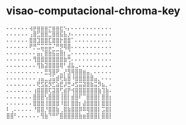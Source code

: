 # visao-computacional-chroma-key

⠄⠄⠄⠄⠄⠄⢴⡶⣶⣶⣶⡒⣶⣶⣖⠢⡄⠄⠄⠄⠄⠄⠄⠄⠄⠄⠄⠄
⠄⠄⠄⠄⠄⠄⢠⣿⣋⣿⣿⣉⣿⣿⣯⣧⡰⠄⠄⠄⠄⠄⠄⠄⠄⠄⠄⠄
⠄⠄⠄⠄⠄⠄⣿⣿⣹⣿⣿⣏⣿⣿⡗⣿⣿⠁⠄⠄⠄⠄⠄⠄⠄⠄⠄⠄
⠄⠄⠄⠄⠄⠄⠟⡛⣉⣭⣭⣭⠌⠛⡻⢿⣿⠄⠄⠄⠄⠄⠄⠄⠄⠄⠄⠄
⠄⠄⠄⠄⠄⠄⠄⠄⣤⡌⣿⣷⣯⣭⣿⡆⣈⠄⠄⠄⠄⠄⠄⠄⠄⠄⠄⠄
⠄⠄⠄⠄⠄⠄⠄⢻⣿⣿⣿⣿⣿⣿⣿⣷⢛⠄⠄⠄⠄⠄⠄⠄⠄⠄⠄⠄
⠄⠄⠄⠄⠄⠄⠄⠄⢻⣷⣽⣿⣿⣿⢿⠃⣼⣧⣀⠄⠄⠄⠄⠄⠄⠄⠄⠄
⠄⠄⠄⠄⠄⠄⠄⠄⠄⠄⣛⣻⣿⠟⣀⡜⣻⢿⣿⣿⣶⣤⡀⠄⠄⠄⠄⠄
⠄⠄⠄⠄⠄⠄⠄⠄⢠⣤⣀⣨⣥⣾⢟⣧⣿⠸⣿⣿⣿⣿⣿⣤⡀⠄⠄⠄
⠄⠄⠄⠄⠄⠄⠄⠄⢟⣫⣯⡻⣋⣵⣟⡼⣛⠴⣫⣭⣽⣿⣷⣭⡻⣦⡀⠄
⠄⠄⠄⠄⠄⠄⠄⢰⣿⣿⣿⢏⣽⣿⢋⣾⡟⢺⣿⣿⣿⣿⣿⣿⣷⢹⣷⠄
⠄⠄⠄⠄⠄⠄⠄⣿⣿⣿⢣⣿⣿⣿⢸⣿⡇⣾⣿⠏⠉⣿⣿⣿⡇⣿⣿⡆
⠄⠄⠄⠄⠄⠄⠄⣿⣿⣿⢸⣿⣿⣿⠸⣿⡇⣿⣿⡆⣼⣿⣿⣿⡇⣿⣿⡇
⠇⢀⠄⠄⠄⠄⠄⠘⣿⣿⡘⣿⣿⣷⢀⣿⣷⣿⣿⡿⠿⢿⣿⣿⡇⣩⣿⡇
⣿⣿⠃⠄⠄⠄⠄⠄⠄⢻⣷⠙⠛⠋⣿⣿⣿⣿⣿⣷⣶⣿⣿⣿⡇⣿⣿⡇
